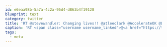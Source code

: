 ```yaml
---
id: e6eaa98b-5a7a-4c2a-95d4-d863b4f19128
blueprint: text
category: twitter
title: 'RT @stevewandler: Changing lives!! @atleeclark @AccelerateOK @Launch_Academy @theC100 @Tourism_Kelowna @Invest_Kelowna @bcic @BDC_VC  #meta…'
caption: 'RT <span class="username username_linked">@<a href="https://twitter.com/stevewandler" title="Steve Wandler">stevewandler</a></span>: Changing lives!! <span class="username username_linked">@<a href="https://twitter.com/atleeclark" title="Atlee Clark">atleeclark</a></span> <span class="username username_linked">@<a href="https://twitter.com/AccelerateOK" title="Accelerate Okanagan">AccelerateOK</a></span> <span class="username username_linked">@<a href="https://twitter.com/Launch_Academy" title="Launch Academy">Launch_Academy</a></span> <span class="username username_linked">@<a href="https://twitter.com/theC100" title="C100">theC100</a></span> <span class="username username_linked">@<a href="https://twitter.com/Tourism_Kelowna" title="Tourism Kelowna">Tourism_Kelowna</a></span> <span class="username username_linked">@<a href="https://twitter.com/Invest_Kelowna" title="Central Okanagan Economic Development Commission">Invest_Kelowna</a></span> @bcic @BDC_VC  #meta…'
tags:
  - meta
---
```

